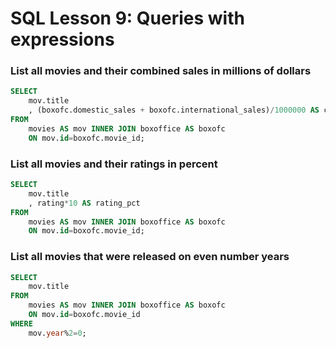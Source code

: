 # SQL Lesson 9: Queries with expressions

### List all movies and their combined sales in millions of dollars
```sql
SELECT 
    mov.title
    , (boxofc.domestic_sales + boxofc.international_sales)/1000000 AS combined_sales
FROM 
    movies AS mov INNER JOIN boxoffice AS boxofc
    ON mov.id=boxofc.movie_id;
```

### List all movies and their ratings in percent
```sql
SELECT 
    mov.title
    , rating*10 AS rating_pct
FROM 
    movies AS mov INNER JOIN boxoffice AS boxofc
    ON mov.id=boxofc.movie_id;
```

### List all movies that were released on even number years
```sql
SELECT 
    mov.title
FROM 
    movies AS mov INNER JOIN boxoffice AS boxofc
    ON mov.id=boxofc.movie_id
WHERE
    mov.year%2=0;
```